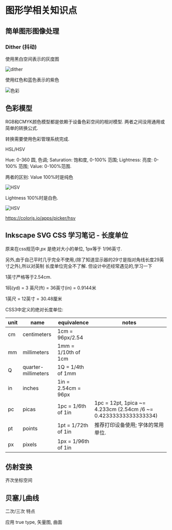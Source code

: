 # 图形学相关知识点

## 简单图形图像处理

### Dither (抖动)

使用黑白空间表示的灰度图

![dither](https://upload.wikimedia.org/wikipedia/commons/c/c1/Michelangelo%27s_David_-_Floyd-Steinberg.png)

使用红色和蓝色表示的紫色

![色彩](https://upload.wikimedia.org/wikipedia/commons/6/69/Dithering_example_red_blue.svg)

## 色彩模型

RGB和CMYK颜色模型都是依赖于设备色彩空间的相对模型. 两者之间没用通用或简单的转换公式.

转换需要使用色彩管理系统完成.

HSL/HSV

Hue: 0-360 圆, 色调; Saturation: 饱和度, 0-100% 范围; Lightness: 亮度: 0-100% 范围;
Value: 0-100%范围.

两者的区别: Value 100%时是纯色

![HSV](https://upload.wikimedia.org/wikipedia/commons/thumb/0/00/HSV_color_solid_cone_chroma_gray.png/320px-HSV_color_solid_cone_chroma_gray.png)

Lightness 100%时是白色.

![HSV](https://upload.wikimedia.org/wikipedia/commons/thumb/b/b3/HSL_color_solid_dblcone_chroma_gray.png/320px-HSL_color_solid_dblcone_chroma_gray.png)

https://colorjs.io/apps/picker/hsv

## Inkscape SVG CSS 学习笔记 - 长度单位

原来在css规范中,px 是绝对大小的单位, 1px等于 1/96英寸.

另外,由于自己平时几乎完全不使用,(除了知道显示器的29寸是指对角线长度29英寸之外),所以对英制
长度单位完全不了解. 但设计中还经常遇见的,学习一下

1英寸严格等于2.54cm.

1码(yd) = 3 英尺(ft) = 36英寸(in) = 0.9144米

1英尺 = 12英寸 = 30.48厘米

CSS3中定义的绝对长度单位:


<div>
<!--StartFragment-->

unit | name | equivalence | notes
-- | -- | -- | --
cm | centimeters | 1cm = 96px/2.54
mm | millimeters | 1mm = 1/10th of 1cm
Q | quarter-millimeters | 1Q = 1/4th of 1mm
in | inches | 1in = 2.54cm = 96px
pc | picas | 1pc = 1/6th of 1in | 1pc = 12pt, 1pica ~= 4.233cm (2.54cm /6 ~= 0.42333333333333334)
pt | points | 1pt = 1/72th of 1in | 推荐打印设备使用; 字体的常用单位. 
px | pixels | 1px = 1/96th of 1in

<!--EndFragment-->
</div>


## 仿射变换

齐次坐标空间

## 贝塞儿曲线

二次/三次 特点

应用 true type, 矢量图, 曲面
